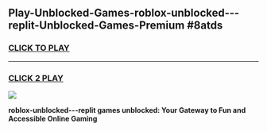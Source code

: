 
## Play-Unblocked-Games-roblox-unblocked---replit-Unblocked-Games-Premium #8atds
<h3>
<a href="https://premium.freeplayer.one?title=roblox-unblocked---replit&ref=12M">CLICK TO PLAY</a></h3>
<hr>

<h3>
<a href="https://premium.freeplayer.one?title=roblox-unblocked---replit&ref=12M">CLICK 2 PLAY</a>
  
</h3>

<a href="https://premium.freeplayer.one?title=roblox-unblocked---replit&ref=12M"><img src="https://clearcache.store/games.png"></a>


**roblox-unblocked---replit games unblocked: Your Gateway to Fun and Accessible Online Gaming**
